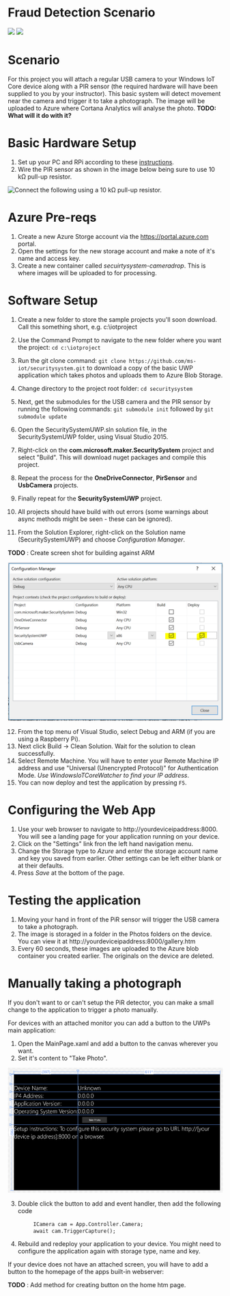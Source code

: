 # Fraud Detection Scenario

<img src="https://hackster.imgix.net/uploads/cover_image/file/66861/SecurityCamera2.JPG?auto=compress%2Cformat&w=400">
<img src="https://hackster.imgix.net/uploads/cover_image/file/91527/project%20picture.png?auto=compress%2Cformat&w=400">

Scenario
========

For this project you will attach a regular USB camera to your Windows IoT Core device along with a PIR sensor (the required hardware will have been supplied to you by your instructor).
This basic system will detect movement near the camera and trigger it to take a photograph. The image will be uploaded to Azure where Cortana Analytics will analyse the photo.
 __TODO: What will it do with it?__

Basic Hardware Setup
====================

1. Set up your PC and RPi according to these [instructions](http://ms-iot.github.io/content/en-US/win10/SetupPCRPI.htm).
2.  Wire the PIR sensor as shown in the image below being sure to use 10 kΩ pull-up resistor.

![Connect the following using a 10 kΩ pull-up resistor.](https://hackster.imgix.net/uploads/image/file/68626/PIR_bb.png?auto=compress%2Cformat&amp;w=680&amp;h=510&amp;fit=max "Connect the following using a 10 kΩ pull-up resistor.")

Azure Pre-reqs
==============

1. Create a new Azure Storge account via the https://portal.azure.com portal.
2. Open the settings for the new storage account and make a note of it's name and access key.
3. Create a new container called *secuirtysystem-cameradrop*. This is where images will be uploaded to for processing. 

Software Setup
===============

1.  Create a new folder to store the sample projects you'll soon download. Call this something short, e.g. c:\iotproject
2.  Use the Command Prompt to navigate to the new folder where you want the project: `cd c:\iotproject` 
3.  Run the git clone command: `git clone https://github.com/ms-iot/securitysystem.git` to download a copy of the basic UWP application which takes photos and uploads them to Azure Blob Storage.
4.  Change directory to the project root folder: `cd securitysystem`
5.  Next, get the submodules for the USB camera and the PIR sensor by running the following commands: `git submodule init` followed by `git submodule update`
6.  Open the SecuritySystemUWP.sln solution file, in the SecuritySystemUWP folder, using Visual Studio 2015.
7.  Right-click on the __com.microsoft.maker.SecuritySystem__ project and select "Build". This will download nuget packages and compile this project.
8.  Repeat the process for the __OneDriveConnector__, __PirSensor__ and __UsbCamera__ projects. 
9. Finally repeat for the __SecuritySystemUWP__ project.
10.  All projects should have build with out errors (some warnings about async methods might be seen - these can be ignored).

11.  From the Solution Explorer, right-click on the Solution name (SecuritySystemUWP) and choose *Configuration Manager*.

__TODO__ : Create screen shot for building against ARM

![Choosing the right build settings](images/configsettings.PNG "Choosing the right build settings")

12. From the top menu of Visual Studio, select Debug and ARM (if you are using a Raspberry Pi).
13. Next click Build -> Clean Solution. Wait for the solution to clean successfully. 
14. Select Remote Machine. You will have to enter your Remote Machine IP address and use "Universal (Unencrypted Protocol)" for Authentication Mode. *Use WindowsIoTCoreWatcher to find your IP address*.
15. You can now deploy and test the application by pressing `F5`.

Configuring the Web App
=======================

1. Use your web browser to navigate to http://yourdeviceipaddress:8000. You will see a landing page for your application running on your device.
2. Click on the "Settings" link fron the left hand navigation menu.
3.  Change the Storage type to *Azure* and enter the storage account name and key you saved from earlier. Other settings can be left either blank or at their defaults.
4. Press *Save* at the bottom of the page.

Testing the application
=======================

1.  Moving your hand in front of the PiR sensor will trigger the USB camera to take a photograph.
2. The image is storaged in a folder in the Photos folders on the device. You can view it at http://yourdeviceipaddress:8000/gallery.htm
3.  Every 60 seconds, these images are uploaded to the Azure blob container you created earlier. The originals on the device are deleted.

Manually taking a photograph
============================

If you don't want to or can't setup the PiR detector, you can make a small change to the application to trigger a photo manually.

For devices with an attached monitor you can add a button to the UWPs main application:

1. Open the MainPage.xaml and add a button to the canvas wherever you want.
2. Set it's content to "Take Photo".

![Adding a button to take a photo](images/mainpage.xaml.png "Adding a button to take a photo")

3. Double click the button to add and event handler, then add the following code

            ICamera cam = App.Controller.Camera;
            await cam.TriggerCapture();

4. Rebuild and redeploy your application to your device. You might need to configure the application again with storage type, name and key.

If your device does not have an attached screen, you will have to add a button to the homepage of the apps built-in webserver:

__TODO__ : Add method for creating button on the home htm page.